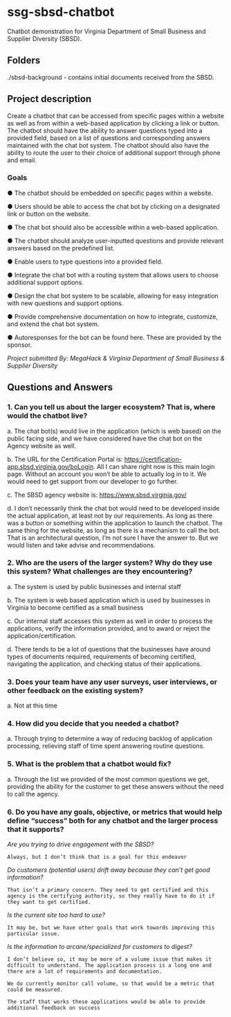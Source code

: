 # ssg-sbsd-chatbot

Chatbot demonstration for Virginia Department of Small Business and Supplier Diversity (SBSD).

## Folders

./sbsd-background - contains initial documents received from the SBSD.

## Project description

Create a chatbot that can be accessed from specific pages within a website as well as from within a web-based application by clicking a link or button. The chatbot should have the ability to answer questions typed into a provided field, based on a list of questions and corresponding answers maintained with the chat bot system. The chatbot should also have the ability to route the user to their choice of additional support through phone and email.

### Goals

●	The chatbot should be embedded on specific pages within a website.

●	Users should be able to access the chat bot by clicking on a designated link or button on the website.

●	The chat bot should also be accessible within a web-based application.

●	The chatbot should analyze user-inputted questions and provide relevant answers based on the predefined list.

●	Enable users to type questions into a provided field.

●	Integrate the chat bot with a routing system that allows users to choose additional support options.

●	Design the chat bot system to be scalable, allowing for easy integration with new questions and support options.

●	Provide comprehensive documentation on how to integrate, customize, and extend the chat bot system.

●	Autoresponses for the bot can be found here. These are provided by the sponsor.

*Project submitted By: MegaHack & Virginia Department of Small Business & Supplier Diversity*

## Questions and Answers

### 1.	Can you tell us about the larger ecosystem?  That is, where would the chatbot live?

a.	The chat bot(s) would live in the application (which is web based) on the public facing side, and we have considered have the chat bot on the Agency website as well.

b.	The URL for the Certification Portal is: https://certification-app.sbsd.virginia.gov/boLogin. All I can share right now is this main login page. Without an account you won’t be able to actually log in to it. We would need to get support from our developer to go further. 

c.	The SBSD agency website is: https://www.sbsd.virginia.gov/

d.	I don’t necessarily think the chat bot would need to be developed inside the actual application, at least not by our requirements. As long as there was a button or something within the application to launch the chatbot. The same thing for the website, as long as there is a mechanism to call the bot. That is an architectural question, I’m not sure I have the answer to. But we would listen and take advise and recommendations. 

### 2.	Who are the users of the larger system?  Why do they use this system?  What challenges are they encountering?  

a.	The system is used by public businesses and internal staff

b.	The system is  web based application which is used by businesses in Virginia to become certified as a small business

c.	Our internal staff accesses this system as well in order to process the applications, verify the information provided, and to award or reject the application/certification.

d.	There tends to be a lot of questions that the businesses have around types of documents required, requirements of becoming certified, navigating the application, and checking status of their applications.

### 3.	Does your team have any user surveys, user interviews, or other feedback on the existing system?

a.	Not at this time

### 4.	How did you decide that you needed a chatbot?

a.	Through trying to determine a way of reducing backlog of application processing, relieving staff of time spent answering routine questions.

### 5.	What is the problem that a chatbot would fix? 

a.	Through the list we provided of the most common questions we get, providing the ability for the customer to get these answers without the need to call the agency. 

### 6.	Do you have any goals, objective, or metrics that would help define “success” both for any chatbot and the larger process that it supports?

*Are you trying to drive engagement with the SBSD?*

    Always, but I don’t think that is a goal for this endeavor 

*Do customers (potential users) drift away because they can’t get good information?*

    That isn’t a primary concern. They need to get certified and this agency is the certifying authority, so they really have to do it if they want to get certified. 

*Is the current site too hard to use?*

    It may be, but we have other goals that work towards improving this particular issue. 

*Is the information to arcane/specialized for customers to digest?*

    I don’t believe so, it may be more of a volume issue that makes it difficult to understand. The application process is a long one and there are a lot of requirements and documentation.

    We do currently monitor call volume, so that would be a metric that could be measured. 

    The staff that works these applications would be able to provide additional feedback on success

